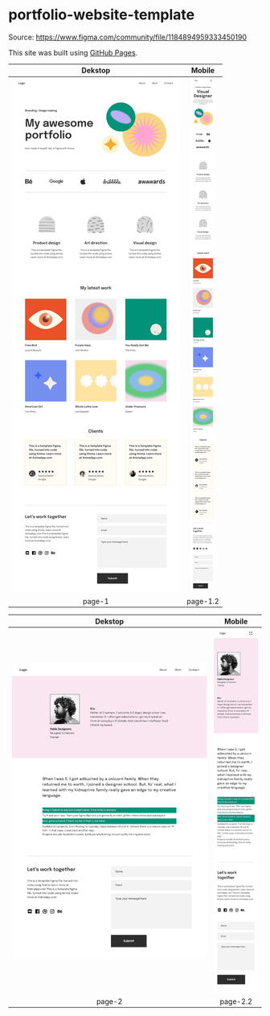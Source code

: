 # portfolio-website-template

Source: https://www.figma.com/community/file/1184894959333450190<br>

This site was built using [GitHub Pages](https://b13d.github.io/portfolio-website-template/).


Dekstop |  Mobile
:-------------------------:|:-------------------------:
![alt text](Images/page-1.png) |  ![alt text](Images/page-1.2.png)
page-1 | page-1.2

Dekstop |  Mobile
:-------------------------:|:-------------------------:
![alt text](Images/page-2.png) |  ![alt text](Images/page-2.2.png)
page-2 | page-2.2
